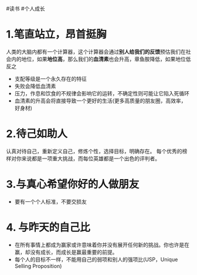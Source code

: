 #读书 #个人成长 
# 1.笔直站立，昂首挺胸
人类的大脑内都有一个计算器，这个计算器会通过**别人给我们的反馈**预估我们在社会内的地位，如果**地位高**，那么我们的**血清素**也会升高，章鱼胺降低，如果地位低反之
- 支配等级是一个永久存在的特征
- 失败会降低血清素
- 压力，作息和饮食的不规律会影响它的运转，不确定性则可能让它陷入死循环
- 血清素的升高会将直接导致一个更好的生活(更多高质量的朋友圈，高效率，好身材)
# 2.待己如助人
认真对待自己，重新定义自己，修炼个性，选择目标，明确存在。
每个优秀的榜样对你来说都是一项重大挑战，而每位英雄都是一个出色的评判者。

# 3.与真心希望你好的人做朋友
- 要有一个个人标准，不要交损友

# 4. 与昨天的自己比
- 在所有事情上都成为赢家或许意味着你并没有展开任何新的挑战。你也许是在赢，却没有成长，而成长是赢最重要的前提。
- 每个人的目标不一样，不能用自己的弱项和别人的强项比(USP，Unique Selling Proposition)